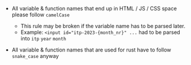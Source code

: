 - All variable & function names that end up in HTML / JS / CSS space please follow `camelCase`
    - This rule may be broken if the variable name has to be parsed later.
    - Example: `<input id="itp-2023-{month_nr}" ...` had to be parsed into `itp` `year` `month`

- All variable & function names that are used for rust have to follow `snake_case` anyway
